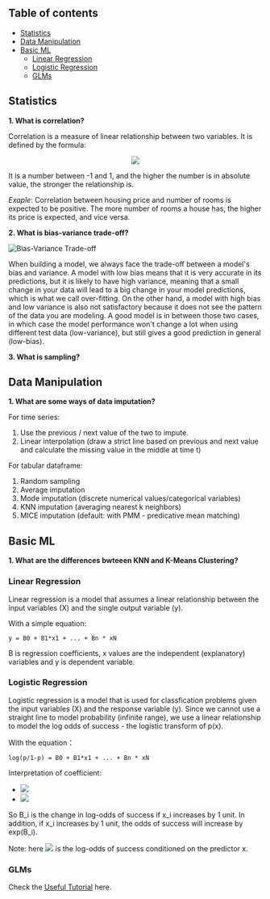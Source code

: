## Table of contents

* [Statistics](#statistics)
* [Data Manipulation](#data-manipulation)
* [Basic ML](#basic-ml)
  * [Linear Regression](#linear-regression)
  * [Logistic Regression](#logistic-regression)
  * [GLMs](#glms)
## Statistics
**1. What is correlation?**

Correlation is a measure of linear relationship between two variables. It is defined by the formula:

<p align="center">
  <img src="https://latex.codecogs.com/svg.latex?\rho_{X,Y}=Corr(X,Y)=\frac{Cov(X,Y)}{\sigma_X\sigma_Y}=\frac{E(X-\mu_X)(Y-\mu_Y)}{\sigma_X\sigma_Y}" /> 
</p>

It is a number between -1 and 1, and the higher the number is in absolute value, the stronger the relationship is. 

_Exaple_:
Correlation between housing price and number of rooms is expected to be positive. The more number of rooms a house has, the higher its price is expected, and vice versa.

**2. What is bias-variance trade-off?**

![Bias-Variance Trade-off](https://miro.medium.com/max/1050/1*9hPX9pAO3jqLrzt0IE3JzA.png)

When building a model, we always face the trade-off between a model's bias and variance. A model with low bias means that it is very accurate in its predictions, but it is likely to have high variance, meaning that a small change in your data will lead to a big change in your model predictions, which is what we call over-fitting. On the other hand, a model with high bias and low variance is also not satisfactory because it does not see the pattern of the data you are modeling. A good model is in between those two cases, in which case the model performance won't change a lot when using different test data (low-variance), but still gives a good prediction in general (low-bias).

**3. What is sampling?**

## Data Manipulation
**1. What are some ways of data imputation?**

For time series:

1. Use the previous / next value of the two to impute.
2. Linear interpolation (draw a strict line based on previous and next value and calculate the missing value in the middle at time t)

For tabular dataframe:

1. Random sampling
2. Average imputation
3. Mode imputation (discrete numerical values/categorical variables)
4. KNN imputation (averaging nearest k neighbors)
5. MICE imputation (default: with PMM - predicative mean matching)

## Basic ML
**1. What are the differences bwteeen KNN and K-Means Clustering?**

### Linear Regression
Linear regression is a model that assumes a linear relationship between the input variables (X) and the single output variable (y).

With a simple equation:

```
y = B0 + B1*x1 + ... + Bn * xN
```

B is regression coefficients, x values are the independent (explanatory) variables  and y is dependent variable.


### Logistic Regression
Logistic regression is a model that is used for classfication problems given the input variables (X) and the response variable (y). Since we cannot use a straight line to model probability (infinite range), we use a linear relationship to model the log odds of success - the logistic transform of p(x).

With the equation：

```
log(p/1-p) = B0 + B1*x1 + ... + Bn * xN
```

Interpretation of coefficient:

* <img src="https://render.githubusercontent.com/render/math?math=\frac{\psi(x_i%2B1)}{\psi(x_i)}=exp(\beta_i)&mode=inline">
* <img src="https://render.githubusercontent.com/render/math?math=\ln(\psi(x%2B1))-\ln(\psi(x))=\beta_i&mode=inline">

So B_i is the change in log-odds of success if x_i increases by 1 unit.  In addition, if x_i increases by 1 unit, the odds of success will increase by exp(B_i).

Note: here <img src="https://render.githubusercontent.com/render/math?math=\psi(x)=\frac{p(x)}{1-p(x)}&mode=inline"> is the log-odds of success conditioned on the predictor x.

### GLMs
Check the [Useful Tutorial](https://www.youtube.com/watch?v=vpKpFMUMaVw) here.


